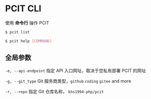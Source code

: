 # PCIT CLI

使用 **命令行** 操作 PCIT

```bash
$ pcit list

$ pcit help [COMMAND]
```

## 全局参数

`-e, --api-endpoint` 指定 API 入口网址，取决于您私有部署 PCIT 的网址

`-g, --git_type` Git 服务商类型，`github` `coding` `gitee` and more

`-r, --repo` 指定 Git 仓库名称， `khs1994-php/pcit`
